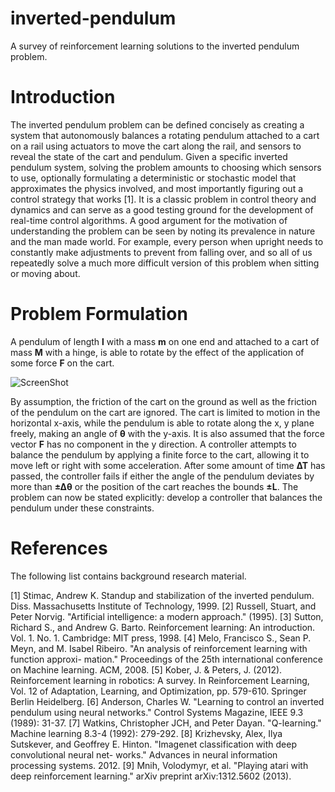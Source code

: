 # inverted-pendulum
A survey of reinforcement learning solutions to the inverted pendulum problem.

# Introduction
The inverted pendulum problem can be defined concisely as creating a system
that autonomously balances a rotating pendulum attached to a cart on a rail
using actuators to move the cart along the rail, and sensors to reveal the
state of the cart and pendulum. Given a specific inverted pendulum system,
solving the problem amounts to choosing which sensors to use, optionally
formulating a deterministic or stochastic model that approximates the physics
involved, and most importantly figuring out a control strategy that works [1].
It is a classic problem in control theory and dynamics and can serve as a good
testing ground for the development of real-time control algorithms. A good
argument for the motivation of understanding the problem can be seen by noting
its prevalence in nature and the man made world. For example, every person when
upright needs to constantly make adjustments to prevent from falling over, and
so all of us repeatedly solve a much more difficult version of this problem
when sitting or moving about.

# Problem Formulation
A pendulum of length **l** with a mass **m** on one end and attached to a cart
of mass **M** with a hinge, is able to rotate by the effect of the application of
some force **F** on the cart.

![ScreenShot](https://upload.wikimedia.org/wikipedia/commons/thumb/0/00/Cart-pendulum.svg/2000px-Cart-pendulum.svg.png)

By assumption, the friction of the cart on the ground as well as the friction
of the pendulum on the cart are ignored.  The cart is limited to motion in the
horizontal x-axis, while the pendulum is able to rotate along the x, y plane
freely, making an angle of **θ** with the y-axis. It is also assumed that the
force vector **F** has no component in the y direction. A controller attempts
to balance the pendulum by applying a finite force to the cart, allowing it to
move left or right with some acceleration. After some amount of time **∆T** has
passed, the controller fails if either the angle of the pendulum deviates by
more than **±∆θ** or the position of the cart reaches the bounds **±L**. The
problem can now be stated explicitly: develop a controller that balances the
pendulum under these constraints.

# References
The following list contains background research material.

[1] Stimac, Andrew K. Standup and stabilization of the inverted pendulum. Diss.
Massachusetts Institute of Technology, 1999.
[2] Russell, Stuart, and Peter Norvig. "Artificial intelligence: a modern
approach." (1995).
[3] Sutton, Richard S., and Andrew G. Barto. Reinforcement learning: An
introduction. Vol. 1. No. 1. Cambridge: MIT press, 1998.
[4] Melo, Francisco S., Sean P. Meyn, and M. Isabel Ribeiro. "An analysis of
reinforcement learning with function approxi- mation." Proceedings of the 25th
international conference on Machine learning. ACM, 2008.
[5] Kober, J. & Peters, J. (2012). Reinforcement learning in robotics: A
survey. In Reinforcement Learning, Vol. 12 of Adaptation, Learning, and
Optimization, pp. 579-610. Springer Berlin Heidelberg.
[6] Anderson, Charles W. "Learning to control an inverted pendulum using neural
networks." Control Systems Magazine, IEEE 9.3 (1989): 31-37.
[7] Watkins, Christopher JCH, and Peter Dayan. "Q-learning." Machine learning
8.3-4 (1992): 279-292.
[8] Krizhevsky, Alex, Ilya Sutskever, and Geoffrey E. Hinton. "Imagenet
classification with deep convolutional neural net-
works." Advances in neural information processing systems. 2012.
[9] Mnih, Volodymyr, et al. "Playing atari with deep reinforcement learning."
arXiv preprint arXiv:1312.5602 (2013).

